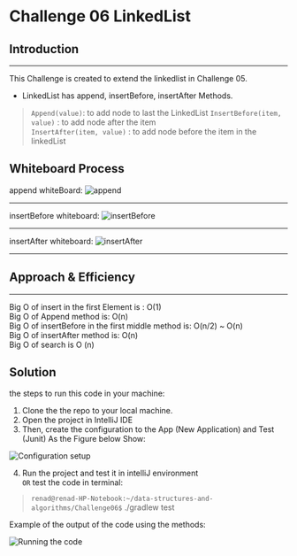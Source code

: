 # Challenge 06 LinkedList

## Introduction

---
This Challenge is created to extend the linkedlist in Challenge 05.  

- LinkedList has append, insertBefore, insertAfter Methods.  

> `Append(value)`: to add node to last the LinkedList
> `InsertBefore(item, value)` : to add node after the item  
> `InsertAfter(item, value)` : to add node before the item in the linkedList

## Whiteboard Process
<!-- Embedded whiteboard image -->
append whiteBoard:
![append](https://i.ibb.co/89DXgQ5/Screenshot-from-2022-03-06-15-28-06.png)

---

insertBefore whiteboard:
![insertBefore](https://i.ibb.co/m4JthB3/Screenshot-from-2022-03-06-15-41-36.png)

---

insertAfter whiteboard:
![insertAfter](https://i.ibb.co/CzKyf39/After.png)

---

## Approach & Efficiency

---
<!-- What approach did you take? Why? What is the Big O space/time for this approach? -->
Big O of insert in the first Element is : O(1)  
Big O of Append method is: O(n)  
Big O of insertBefore in the first middle method is: O(n/2) ~ O(n)  
Big O of insertAfter method is: O(n)  
Big O of search is O (n)  

## Solution
<!-- Show how to run your code, and examples of it in action -->

the steps to run this code in your machine:  

1. Clone the the repo to your local machine.  
2. Open the project in IntelliJ IDE
3. Then, create the configuration to the App (New Application) and Test (Junit) As the Figure below Show:

![Configuration setup](https://i.ibb.co/cJ6kNWs/Screenshot-from-2022-03-06-14-59-53.png)

4. Run the project and test it in intelliJ environment  
 `OR`
test the code in terminal:

> `renad@renad-HP-Notebook:~/data-structures-and-algorithms/Challenge06$` ./gradlew test

Example of the output of the code using the methods:

![Running the code](https://i.ibb.co/qkgXRxQ/Screenshot-from-2022-03-06-14-52-54.png)
